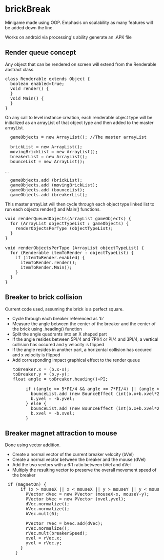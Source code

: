 # brickBreak
Minigame made using OOP. Emphasis on scalability as many features will be added down the line.

Works on android via processing's ability generate an .APK file



<h2>Render queue concept</h2>
Any object that can be rendered on screen will extend from the Renderable abstract class.
<pre>
class Renderable extends Object {
  boolean enabled=true;
  void render() {
  }
  void Main() {
  }
}
</pre>

On any call to level instance creation, each renderable object type will be initialized as an arrayList of that object type and then added to the master arrayList.  
<pre>
  gameObjects = new ArrayList<ArrayList>(); //The master arrayList

  brickList = new ArrayList<Brick>();
  movingBrickList = new ArrayList<MovingBrick>();
  breakerList = new ArrayList<Breaker>();
  bounceList = new ArrayList<BounceEffect>();
</pre>
...
<pre>
  gameObjects.add (brickList);
  gameObjects.add (movingBrickList);
  gameObjects.add (bounceList);
  gameObjects.add (breakerList);
</pre>

This master arrayList will then cycle through each object type linked list to run each objects render() and Main() functions.
<pre>
void renderQueuedObjects(ArrayList<ArrayList> gameObjects) {
  for (ArrayList objectTypeList : gameObjects) {
    renderObjectsPerType (objectTypeList);
  }
}

void renderObjectsPerType (ArrayList<Renderable> objectTypeList) {
  for (Renderable itemToRender : objectTypeList) {
    if (itemToRender.enabled) {
      itemToRender.render();
      itemToRender.Main();
    }
  }
}
</pre>

<h2>Breaker to brick collision</h2>
Current code used, assuming the brick is a perfect square.

 - Cycle through each breaker referenced as 'b'
 - Measure the angle between the center of the breaker and the center of the brick using .heading() function
 - Split the angle quadrants into an X shaped part
 - If the angle resides between 5PI/4 and 7PI/4 or PI/4 and 3PI/4, a vertical collision has occured and y velocity is flipped
 - If the angle resides in another part, a horizontal collision has occured and x velocity is flipped
 - Add corresponding impact graphical effect to the render queue 

<pre>
   toBreaker.x = (b.x-x);
   toBreaker.y = (b.y-y);
   float angle = toBreaker.heading()+PI;

        if ((angle >= 5*PI/4 && angle <= 7*PI/4) || (angle >= PI/4 && angle <= 3*PI/4)) {
          bounceList.add (new BounceEffect (int(b.x+b.xvel*2), int(b.y+b.yvel*2), 30));
          b.yvel = -b.yvel;
        } else {
          bounceList.add (new BounceEffect (int(b.x+b.xvel*2), int(b.y+b.yvel*2), 30));
          b.xvel = -b.xvel;
        }
</pre>

<h2>Breaker magnet attraction to mouse</h2>
Done using vector addition. 

 - Create a normal vector of the current breaker velocity (bVel)
 - Create a normal vector between the breaker and the mouse (dVel)
 - Add the two vectors with a 6:1 ratio between bVel and dVel
 - Multiply the resulting vector to preserve the overall movement speed of the breaker
 
 <pre> if (magnetOn) {
      if (x > mouseX || x < mouseX || y > mouseY || y < mouseY) {
        PVector dVec = new PVector (mouseX-x, mouseY-y);
        PVector bVec = new PVector (xvel,yvel);
        dVec.normalize();
        bVec.normalize();
        bVec.mult(6);
        
        PVector rVec = bVec.add(dVec);
        rVec.normalize();
        rVec.mult(breakerSpeed);
        xvel = rVec.x;
        yvel = rVec.y;
      }
    }</pre>
